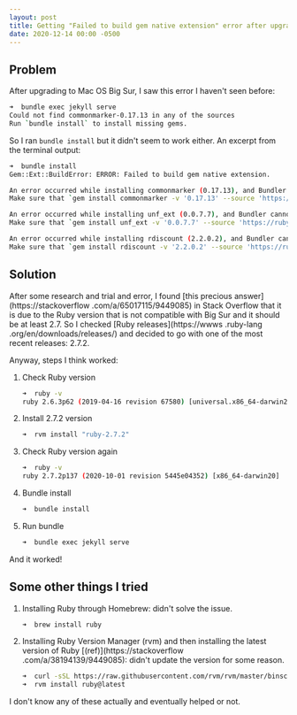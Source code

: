 ```yaml
---
layout: post
title: Getting "Failed to build gem native extension" error after upgrading to Mac OS Big Sur
date: 2020-12-14 00:00 -0500
---
```


## Problem

After upgrading to Mac OS Big Sur, I saw this error I haven't seen before:
```bash
➜  bundle exec jekyll serve
Could not find commonmarker-0.17.13 in any of the sources
Run `bundle install` to install missing gems.
```

So I ran `bundle install` but it didn't seem to work either. An excerpt from the terminal output:
```bash
➜  bundle install
Gem::Ext::BuildError: ERROR: Failed to build gem native extension.

An error occurred while installing commonmarker (0.17.13), and Bundler cannot continue.
Make sure that `gem install commonmarker -v '0.17.13' --source 'https://rubygems.org/'` succeeds before bundling.

An error occurred while installing unf_ext (0.0.7.7), and Bundler cannot continue.
Make sure that `gem install unf_ext -v '0.0.7.7' --source 'https://rubygems.org/'` succeeds before bundling.

An error occurred while installing rdiscount (2.2.0.2), and Bundler cannot continue.
Make sure that `gem install rdiscount -v '2.2.0.2' --source 'https://rubygems.org/'` succeeds before bundling.
```


## Solution

After some research and trial and error, I found [this precious answer](https://stackoverflow
.com/a/65017115/9449085) in Stack Overflow that it is due to the Ruby version that is not compatible with Big
Sur and it should be at least 2.7. So I
checked [Ruby releases](https://wwws
.ruby-lang
.org/en/downloads/releases/) and decided to go with one of the most recent releases: 2.7.2.

Anyway, steps I think worked:

1. Check Ruby version
    ```bash
    ➜  ruby -v
    ruby 2.6.3p62 (2019-04-16 revision 67580) [universal.x86_64-darwin20]
    ```
2. Install 2.7.2 version
    ```bash
    ➜  rvm install "ruby-2.7.2"
    ```
3. Check Ruby version again
    ```bash
    ➜  ruby -v
    ruby 2.7.2p137 (2020-10-01 revision 5445e04352) [x86_64-darwin20]
    ```
4. Bundle install
    ```bash
    ➜  bundle install
    ```
5. Run bundle
    ```bash
    ➜  bundle exec jekyll serve
    ```

And it worked!


## Some other things I tried

1. Installing Ruby through Homebrew: didn't solve the issue.

    ```bash
    ➜  brew install ruby
    ```

2. Installing Ruby Version Manager (rvm) and  then installing the latest version of Ruby [(ref)](https://stackoverflow
.com/a/38194139/9449085): didn't update the version
 for some reason.

    ```bash
    ➜  curl -sSL https://raw.githubusercontent.com/rvm/rvm/master/binscripts/rvm-installer | bash -s stable
    ➜  rvm install ruby@latest
    ```

I don't know any of these actually and eventually helped or not.
